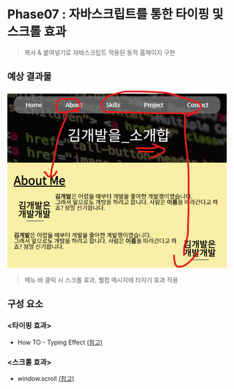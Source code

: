 # **Phase07** : 자바스크립트를 통한 타이핑 및 스크롤 효과
> 복사 & 붙여넣기로 자바스크립트 적용된 동적 홈페이지 구현

## **예상 결과물**
![after](img/img01.png)
> 메뉴 바 클릭 시 스크롤 효과, 웰컴 메시지에 타자기 효과 적용

## **구성 요소**
### <타이핑 효과>
- How TO - Typing Effect [(참고)](https://www.w3schools.com/howto/howto_js_typewriter.asp)
### <스크롤 효과>
- window.scroll [(참고)](https://developer.mozilla.org/en-US/docs/Web/API/Window/scroll)